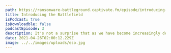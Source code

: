 ```yaml
---
path: https://ransomware-battleground.captivate.fm/episode/introducing-the-battlefield
title: Introducing the Battlefield
isPodcast: true
isDownloadble: false
podcastEpisode: 3
description: It's not a surprise that as we have become increasingly dependent on the convenience of technology, the potential of getting hacked increases exponentially. We like our conveniences and we want gratification immediately. But what are the implications of opening our personal and professional lives? What do bad actors want with the our data? How are they creating havoc and how much money and time are we losing to these characters? Do we even own our data anymore? Most importantly, where do we go from here? Syya Yasotornrat and Poul Frederiksen chat about their background, how they met and what we can expect from Ransomware Battleground.
date: 2021-04-26T02:00:12.229Z
image: ../../images/uploads/eso.jpg
---
```

